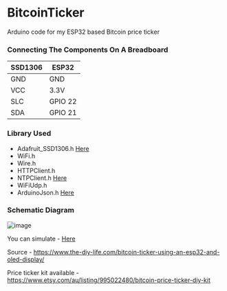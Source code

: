 # BitcoinTicker
Arduino code for my ESP32 based Bitcoin price ticker

### Connecting The Components On A Breadboard
| SSD1306 | ESP32 |
|-----|---|
| GND | GND |
| VCC | 3.3V |
| SLC | GPIO 22 |
| SDA | GPIO 21 |

### Library Used
- Adafruit_SSD1306.h [Here](https://github.com/adafruit/Adafruit_SSD1306)
- WiFi.h
- Wire.h
- HTTPClient.h
- NTPClient.h [Here](https://github.com/arduino-libraries/NTPClient)
- WiFiUdp.h
- ArduinoJson.h [Here](https://arduinojson.org/?utm_source=meta&utm_medium=library.properties)

### Schematic Diagram
![image](https://github.com/farrasrayhand/BitcoinTicker/assets/35839373/9a5a2735-7245-44c7-91ee-733862b86137)

You can simulate - [Here](https://wokwi.com/projects/380207235932160001)

Source - https://www.the-diy-life.com/bitcoin-ticker-using-an-esp32-and-oled-display/

Price ticker kit available - https://www.etsy.com/au/listing/995022480/bitcoin-price-ticker-diy-kit
